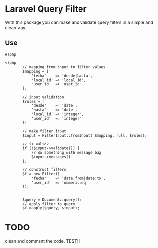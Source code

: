 # Laravel Query Filter #

With this package you can make and validate query filters in a simple and clean way.

## Use ##


```
#!php

<?php
        // mapping from input to filter values
        $mapping = [
            'fecha'    => 'desde|hasta',
            'local_id' => 'local_id',
            'user_id'  => 'user_id'
        ];

        // input validation
        $rules = [
            'desde'    => 'date',
            'hasta'    => 'date',
            'local_id' => 'integer',
            'user_id'  => 'integer'
        ];

        // make filter input
        $input = FilterInput::fromInput( $mapping, null, $rules);

        // is valid?
        if (!$input->validate()) {
            // do something with message bag
            $input->messages()
        };

        // construct filters
        $f = new Filter([
            'fecha'    => 'date:from|date:to',
            'user_id'  => 'numeric:eq'
        ]);

        
        $query = Document::query();
        // apply filter to query
        $f->apply($query, $input);
```


# TODO #
clean and comment the code.
TEST!!!